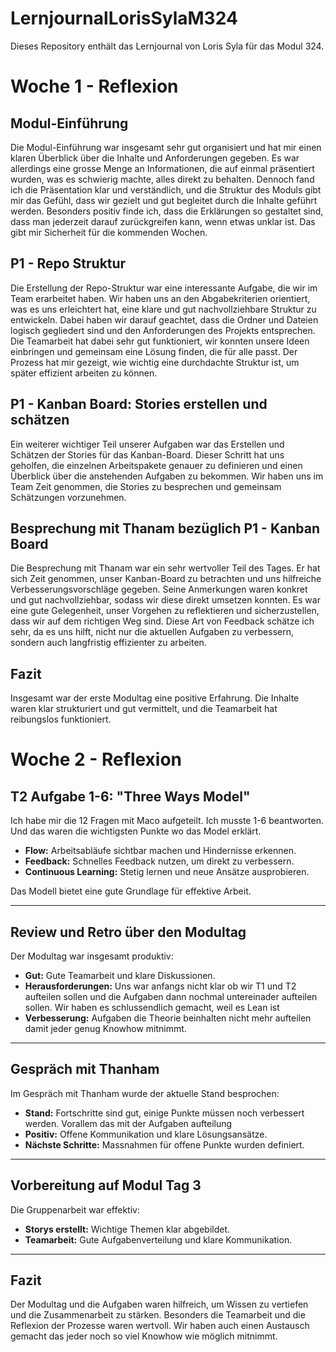 # LernjournalLorisSylaM324
Dieses Repository enthält das Lernjournal von Loris Syla für das Modul 324.
# Woche 1 - Reflexion

## Modul-Einführung
Die Modul-Einführung war insgesamt sehr gut organisiert und hat mir einen klaren Überblick über die Inhalte und Anforderungen gegeben. Es war allerdings eine grosse Menge an Informationen, die auf einmal präsentiert wurden, was es schwierig machte, alles direkt zu behalten. Dennoch fand ich die Präsentation klar und verständlich, und die Struktur des Moduls gibt mir das Gefühl, dass wir gezielt und gut begleitet durch die Inhalte geführt werden. Besonders positiv finde ich, dass die Erklärungen so gestaltet sind, dass man jederzeit darauf zurückgreifen kann, wenn etwas unklar ist. Das gibt mir Sicherheit für die kommenden Wochen.

## P1 - Repo Struktur
Die Erstellung der Repo-Struktur war eine interessante Aufgabe, die wir im Team erarbeitet haben. Wir haben uns an den Abgabekriterien orientiert, was es uns erleichtert hat, eine klare und gut nachvollziehbare Struktur zu entwickeln. Dabei haben wir darauf geachtet, dass die Ordner und Dateien logisch gegliedert sind und den Anforderungen des Projekts entsprechen. Die Teamarbeit hat dabei sehr gut funktioniert, wir konnten unsere Ideen einbringen und gemeinsam eine Lösung finden, die für alle passt. Der Prozess hat mir gezeigt, wie wichtig eine durchdachte Struktur ist, um später effizient arbeiten zu können.

## P1 - Kanban Board: Stories erstellen und schätzen
Ein weiterer wichtiger Teil unserer Aufgaben war das Erstellen und Schätzen der Stories für das Kanban-Board. Dieser Schritt hat uns geholfen, die einzelnen Arbeitspakete genauer zu definieren und einen Überblick über die anstehenden Aufgaben zu bekommen. Wir haben uns im Team Zeit genommen, die Stories zu besprechen und gemeinsam Schätzungen vorzunehmen.

## Besprechung mit Thanam bezüglich P1 - Kanban Board
Die Besprechung mit Thanam war ein sehr wertvoller Teil des Tages. Er hat sich Zeit genommen, unser Kanban-Board zu betrachten und uns hilfreiche Verbesserungsvorschläge gegeben. Seine Anmerkungen waren konkret und gut nachvollziehbar, sodass wir diese direkt umsetzen konnten. Es war eine gute Gelegenheit, unser Vorgehen zu reflektieren und sicherzustellen, dass wir auf dem richtigen Weg sind. Diese Art von Feedback schätze ich sehr, da es uns hilft, nicht nur die aktuellen Aufgaben zu verbessern, sondern auch langfristig effizienter zu arbeiten.

## Fazit
Insgesamt war der erste Modultag eine positive Erfahrung. Die Inhalte waren klar strukturiert und gut vermittelt, und die Teamarbeit hat reibungslos funktioniert.


# Woche 2 - Reflexion
## T2 Aufgabe 1-6: "Three Ways Model"
Ich habe mir die 12 Fragen mit Maco aufgeteilt. Ich musste 1-6 beantworten. Und das waren die wichtigsten Punkte wo das Model erklärt.
- **Flow:** Arbeitsabläufe sichtbar machen und Hindernisse erkennen.
- **Feedback:** Schnelles Feedback nutzen, um direkt zu verbessern.
- **Continuous Learning:** Stetig lernen und neue Ansätze ausprobieren.

Das Modell bietet eine gute Grundlage für effektive Arbeit.

---

## Review und Retro über den Modultag
Der Modultag war insgesamt produktiv:
- **Gut:** Gute Teamarbeit und klare Diskussionen.
- **Herausforderungen:** Uns war anfangs nicht klar ob wir T1 und T2 aufteilen sollen und die Aufgaben dann nochmal untereinader aufteilen sollen. Wir haben es schlussendlich gemacht, weil es Lean ist
- **Verbesserung:** Aufgaben die Theorie beinhalten nicht mehr aufteilen damit jeder genug Knowhow mitnimmt.

---

## Gespräch mit Thanham
Im Gespräch mit Thanham wurde der aktuelle Stand besprochen:
- **Stand:** Fortschritte sind gut, einige Punkte müssen noch verbessert werden. Vorallem das mit der Aufgaben aufteilung
- **Positiv:** Offene Kommunikation und klare Lösungsansätze.
- **Nächste Schritte:** Massnahmen für offene Punkte wurden definiert.

---

## Vorbereitung auf Modul Tag 3
Die Gruppenarbeit war effektiv:
- **Storys erstellt:** Wichtige Themen klar abgebildet.
- **Teamarbeit:** Gute Aufgabenverteilung und klare Kommunikation.

---

## Fazit
Der Modultag und die Aufgaben waren hilfreich, um Wissen zu vertiefen und die Zusammenarbeit zu stärken. Besonders die Teamarbeit und die Reflexion der Prozesse waren wertvoll. Wir haben auch einen Austausch gemacht das jeder noch so viel Knowhow wie möglich mitnimmt.


